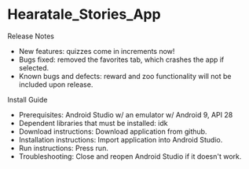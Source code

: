 # Hearatale_Stories_App

Release Notes
- New features: quizzes come in increments now!
- Bugs fixed: removed the favorites tab, which crashes the app if selected.
- Known bugs and defects: reward and zoo functionality will not be included upon release. 

Install Guide
- Prerequisites: Android Studio w/ an emulator w/ Android 9, API 28
- Dependent libraries that must be installed: idk
- Download instructions: Download application from github.
- Installation instructions: Import application into Android Studio.
- Run instructions: Press run.
- Troubleshooting: Close and reopen Android Studio if it doesn't work.
